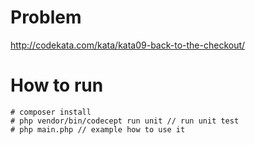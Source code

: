 Problem
============
http://codekata.com/kata/kata09-back-to-the-checkout/


How to run
==============
```
# composer install
# php vendor/bin/codecept run unit // run unit test
# php main.php // example how to use it
```

